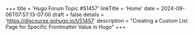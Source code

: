 +++
title = 'Hugo Forum Topic #51457'
linkTitle = 'Home'
date = 2024-09-06T07:57:13-07:00
draft = false
details = 'https://discourse.gohugo.io/t/51457'
description = "Creating a Custom List Page for Specific Frontmatter Value in Hugo"
+++
